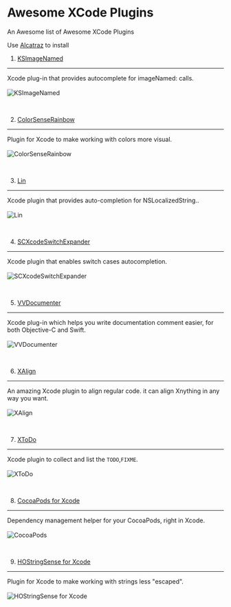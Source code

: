 # Awesome XCode Plugins

An Awesome list of Awesome XCode Plugins

Use [Alcatraz](http://alcatraz.io/) to install 
<br/>

1. [KSImageNamed](https://github.com/ksuther/KSImageNamed-Xcode)
---
Xcode plug-in that provides autocomplete for imageNamed: calls.
<br/><br/>
![KSImageNamed](https://github.com/sanketfirodiya/awesome-ios-plugins/blob/master/screenshots/KSImageNamed.gif)

<br/>

2. [ColorSenseRainbow](https://github.com/NorthernRealities/ColorSenseRainbow)
---
Plugin for Xcode to make working with colors more visual.
<br/><br/>
![ColorSenseRainbow](https://github.com/NorthernRealities/ColorSenseRainbow/blob/master/CSR_Demo.png)

<br/>

3. [Lin](https://github.com/questbeat/Lin)
---
Xcode plugin that provides auto-completion for NSLocalizedString..
<br/><br/>
![Lin](https://github.com/questbeat/Lin/blob/master/screenshot.gif)

<br/>


4. [SCXcodeSwitchExpander](https://github.com/stefanceriu/SCXcodeSwitchExpander)
---
Xcode plugin that enables switch cases autocompletion.
<br/><br/>
![SCXcodeSwitchExpander](https://github.com/sanketfirodiya/awesome-ios-plugins/blob/master/screenshots/SCXcodeSwitchExpander.gif)

<br/>

5. [VVDocumenter](https://github.com/onevcat/VVDocumenter-Xcode)
---
Xcode plug-in which helps you write documentation comment easier, for both Objective-C and Swift.
<br/><br/>
![VVDocumenter](https://github.com/sanketfirodiya/awesome-ios-plugins/blob/master/screenshots/%20VVDocumenter.gif)

<br/>

6. [XAlign](https://github.com/qfish/XAlign)
---
An amazing Xcode plugin to align regular code. it can align Xnything in any way you want.
<br/><br/>
![XAlign](https://github.com/sanketfirodiya/awesome-ios-plugins/blob/master/screenshots/%20XAlign.gif)

<br/>

7. [XToDo](https://github.com/trawor/XToDo)
---
Xcode plugin to collect and list the `TODO`,`FIXME`.
<br/><br/>
![XToDo](https://github.com/sanketfirodiya/awesome-ios-plugins/blob/master/screenshots/XToDo.png)

<br/>

8. [CocoaPods for Xcode](https://github.com/kattrali/cocoapods-xcode-plugin)
---
Dependency management helper for your CocoaPods, right in Xcode.
<br/><br/>
![CocoaPods](https://github.com/sanketfirodiya/awesome-ios-plugins/blob/master/screenshots/Cocoapods.png)

<br/>

9. [HOStringSense for Xcode](https://github.com/holtwick/HOStringSense-for-Xcode)
---
Plugin for Xcode to make working with strings less "escaped".
<br/><br/>
![HOStringSense for Xcode](https://github.com/rakii/awesome-ios-plugins/blob/master/screenshots/HOStringSense.gif)

<br/>
